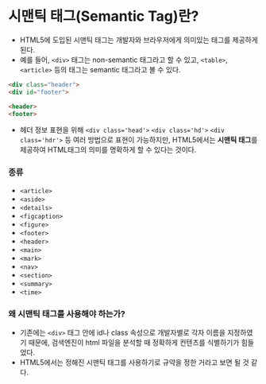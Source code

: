 # 시맨틱 태그(Semantic Tag)란?

- HTML5에 도입된 시맨틱 태그는 개발자와 브라우저에게 의미있는 태그를 제공하게 된다.
- 예를 들어, `<div>` 태그는 non-semantic 태그라고 할 수 있고, `<table>`, `<article>` 등의 태그는 semantic 태그라고 볼 수 있다.

```html
<div class="header"> 
<div id="footer">
```

```html
<header>
<footer>
```

- 헤더 정보 표현을 위해 `<div class='head'>` `<div class='hd'>` `<div class='hdr'>` 등 여러 방법으로 표현이 가능하지만, HTML5에서는 **시맨틱 태그**를 제공하여 HTML태그의 의미를 명확하게 할 수 있다는 것이다.



### 종류

- `<article>`
- `<aside>`
- `<details>`
- `<figcaption>`
- `<figure>`
- `<footer>`
- `<header>`
- `<main>`
- `<mark>`
- `<nav>`
- `<section>`
- `<summary>`
- `<time>`



### **왜 시맨틱 태그를 사용해야 하는가?**

- 기존에는 `<div>` 태그 안에 id나 class 속성으로 개발자별로 각자 이름을 지정하였기 때문에, 검색엔진이 html 파일을 분석할 때 정확하게 컨텐츠를 식별하기가 힘들었다.
- HTML5에서는 정해진 시맨틱 태그를 사용하기로 규약을 정한 거라고 보면 될 것 같다.